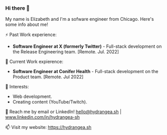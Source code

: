 ### Hi there 👋

My name is Elizabeth and I'm a sofware engineer from Chicago. Here's some info about me!

⚡ Past Work experience: <br>
- **Software Engineer at X (formerly Twitter)** - Full-stack development on the Release Engineering team. [Remote. Jul. 2022]

🌟 Current Work expierence: <br>
- **Software Engineer at Conifer Health** - Full-stack development on the Product team. [Remote. Jul 2022]

🌱 Interests:
- Web development.
- Creating content (YouTube/Twitch).

💬 Reach me by email or LinkedIn! hello@hydrangea.sh | www.linkedin.com/in/hydrangea-sh

📫 Visit my website: https://hydrangea.sh



<!--
**hydrangea-sh/hydrangea-sh** is a ✨ _special_ ✨ repository because its `README.md` (this file) appears on your GitHub profile.

Here are some ideas to get you started:

- 🔭 I’m currently working on ...
- 🌱 I’m currently learning ...
- 👯 I’m looking to collaborate on ...
- 🤔 I’m looking for help with ...
- 💬 Ask me about ...
- 📫 How to reach me: ...
- 😄 Pronouns: ...
- ⚡ Fun fact: ...
-->
